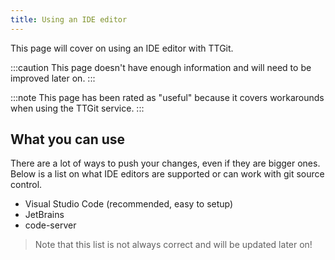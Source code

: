 ```yaml
---
title: Using an IDE editor
---
```


This page will cover on using an IDE editor with TTGit.

:::caution
This page doesn't have enough information and will need to be improved later on.
:::

:::note
This page has been rated as "useful" because it covers workarounds when using the TTGit service.
:::

## What you can use
There are a lot of ways to push your changes, even if they are bigger ones. Below is a list on what IDE editors are supported or can work with git source control.

- Visual Studio Code (recommended, easy to setup)
- JetBrains
- code-server

> Note that this list is not always correct and will be updated later on!